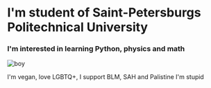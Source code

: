 # I'm student of Saint-Petersburgs Politechnical University

### I'm interested in learning Python, physics and math

![boy](https://github.com/fuvva/fuvva/blob/main/tofie-student.gif?raw=true)


<!--
**fuvva/fuvva** is a ✨ _special_ ✨ repository because its `README.md` (this file) appears on your GitHub profile.

Here are some ideas to get you started:

- 🔭 I’m currently working on ...
- 🌱 I’m currently learning ...
- 👯 I’m looking to collaborate on ...
- 🤔 I’m looking for help with ...
- 💬 Ask me about ...
- 📫 How to reach me: ...
- 😄 Pronouns: ...
- ⚡ Fun fact: ...
-->
I'm vegan, love LGBTQ+,
I support BLM, SAH and Palistine 
I'm stupid 
